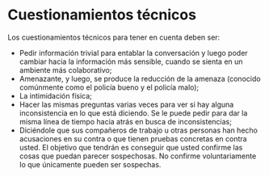 [Title]: # (Preguntas Técnicas)
[Order]: # (3)

# Cuestionamientos técnicos

Los cuestionamientos técnicos para tener en cuenta deben ser:

*   Pedir información trivial para entablar la conversación y luego poder cambiar hacia la información más sensible, cuando se sienta en un ambiente más colaborativo;
*   Amenazante, y luego, se produce la reducción de la amenaza (conocido comúnmente como el policía bueno y el policía malo);
*   La intimidación física;
*   Hacer las mismas preguntas varias veces para ver si hay alguna inconsistencia en lo que está diciendo. Se le puede pedir para dar la misma línea de tiempo hacia atrás en busca de inconsistencias;
*   Diciéndole que sus compañeros de trabajo u otras personas han hecho acusaciones en su contra o que tienen pruebas concretas en contra usted. El objetivo que tendrán es conseguir que usted confirme las cosas que puedan parecer sospechosas. No confirme voluntariamente lo que únicamente pueden ser sospechas.